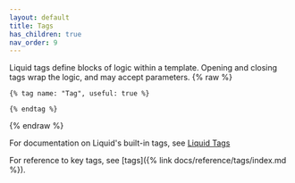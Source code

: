 ```yaml
---
layout: default
title: Tags
has_children: true
nav_order: 9
---
```


Liquid tags define blocks of logic within a template. Opening and closing tags wrap the logic, and may accept parameters.
{% raw %}
```liquid
{% tag name: "Tag", useful: true %}

{% endtag %}
```
{% endraw %}

For documentation on Liquid's built-in tags, see [Liquid Tags](https://shopify.dev/api/liquid/tags)

For reference to key tags, see [tags]({% link docs/reference/tags/index.md %}).
